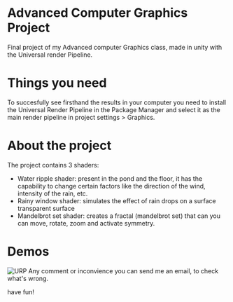 # Advanced Computer Graphics Project

Final project of my Advanced computer Graphics class, made in unity with the Universal render Pipeline.

# Things you need

To succesfully see firsthand the results in your computer you need to install the Universal Render Pipeline in the Package Manager and select it as the main render pipeline in project settings > Graphics.

# About the project

The project contains 3 shaders:

- Water ripple shader: present in the pond and the floor, it has the capability to change certain factors like the direction of the wind, intensity of the rain, etc.
- Rainy window shader: simulates the effect of rain drops on a surface transparent surface
- Mandelbrot set shader: creates a fractal (mandelbrot set) that can you can move, rotate, zoom and activate symmetry.

# Demos

![URP](https://github.com/sodes-proxy/advanced-computer-graphics-project/blob/main/sources/Final%20Project%20ACG%20Demo.gif)
Any comment or inconvience you can send me an email, to check what's wrong.

have fun!
